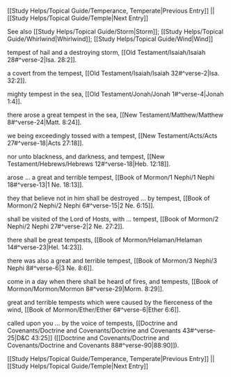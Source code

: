 [[Study Helps/Topical Guide/Temperance, Temperate|Previous Entry]]  ||  [[Study Helps/Topical Guide/Temple|Next Entry]]

 See also [[Study Helps/Topical Guide/Storm|Storm]]; [[Study Helps/Topical Guide/Whirlwind|Whirlwind]]; [[Study Helps/Topical Guide/Wind|Wind]]

 tempest of hail and a destroying storm, [[Old Testament/Isaiah/Isaiah 28#^verse-2|Isa. 28:2]].

 a covert from the tempest, [[Old Testament/Isaiah/Isaiah 32#^verse-2|Isa. 32:2]].

 mighty tempest in the sea, [[Old Testament/Jonah/Jonah 1#^verse-4|Jonah 1:4]].

 there arose a great tempest in the sea, [[New Testament/Matthew/Matthew 8#^verse-24|Matt. 8:24]].

 we being exceedingly tossed with a tempest, [[New Testament/Acts/Acts 27#^verse-18|Acts 27:18]].

 nor unto blackness, and darkness, and tempest, [[New Testament/Hebrews/Hebrews 12#^verse-18|Heb. 12:18]].

 arose ... a great and terrible tempest, [[Book of Mormon/1 Nephi/1 Nephi 18#^verse-13|1 Ne. 18:13]].

 they that believe not in him shall be destroyed ... by tempest, [[Book of Mormon/2 Nephi/2 Nephi 6#^verse-15|2 Ne. 6:15]].

 shall be visited of the Lord of Hosts, with ... tempest, [[Book of Mormon/2 Nephi/2 Nephi 27#^verse-2|2 Ne. 27:2]].

 there shall be great tempests, [[Book of Mormon/Helaman/Helaman 14#^verse-23|Hel. 14:23]].

 there was also a great and terrible tempest, [[Book of Mormon/3 Nephi/3 Nephi 8#^verse-6|3 Ne. 8:6]].

 come in a day when there shall be heard of fires, and tempests, [[Book of Mormon/Mormon/Mormon 8#^verse-29|Morm. 8:29]].

 great and terrible tempests which were caused by the fierceness of the wind, [[Book of Mormon/Ether/Ether 6#^verse-6|Ether 6:6]].

 called upon you ... by the voice of tempests, [[Doctrine and Covenants/Doctrine and Covenants/Doctrine and Covenants 43#^verse-25|D&C 43:25]] ([[Doctrine and Covenants/Doctrine and Covenants/Doctrine and Covenants 88#^verse-90|88:90]]).

[[Study Helps/Topical Guide/Temperance, Temperate|Previous Entry]]  ||  [[Study Helps/Topical Guide/Temple|Next Entry]]
